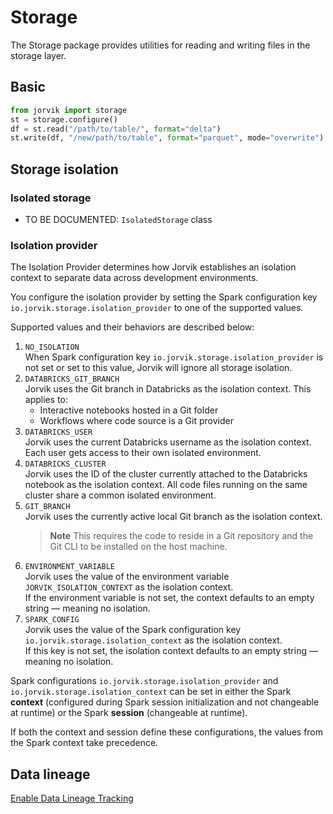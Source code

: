 # Storage
The Storage package provides utilities for reading and writing files in the storage layer.

## Basic
```python
from jorvik import storage
st = storage.configure()
df = st.read("/path/to/table/", format="delta")
st.write(df, "/new/path/to/table", format="parquet", mode="overwrite")
```

## Storage isolation

### Isolated storage
- TO BE DOCUMENTED: `IsolatedStorage` class

### Isolation provider

The Isolation Provider determines how Jorvik establishes an isolation context to separate data across development environments.

You configure the isolation provider by setting the Spark configuration key `io.jorvik.storage.isolation_provider` to one of the supported values.

Supported values and their behaviors are described below:
1. `NO_ISOLATION`  
When Spark configuration key `io.jorvik.storage.isolation_provider` is not set or set to this value, Jorvik will ignore all storage isolation.
2. `DATABRICKS_GIT_BRANCH`  
Jorvik uses the Git branch in Databricks as the isolation context. This applies to:
    - Interactive notebooks hosted in a Git folder
    - Workflows where code source is a Git provider
3. `DATABRICKS_USER`  
Jorvik uses the current Databricks username as the isolation context. Each user gets access to their own isolated environment.
4. `DATABRICKS_CLUSTER`  
Jorvik uses the ID of the cluster currently attached to the Databricks notebook as the isolation context. All code files running on the same cluster share a common isolated environment.
5. `GIT_BRANCH`  
Jorvik uses the currently active local Git branch as the isolation context.
    > **Note** This requires the code to reside in a Git repository and the Git CLI to be installed on the host machine.
6. `ENVIRONMENT_VARIABLE`  
Jorvik uses the value of the environment variable `JORVIK_ISOLATION_CONTEXT` as the isolation context.  
If the environment variable is not set, the context defaults to an empty string — meaning no isolation.
7. `SPARK_CONFIG`  
Jorvik uses the value of the Spark configuration key `io.jorvik.storage.isolation_context` as the isolation context.  
If this key is not set, the isolation context defaults to an empty string — meaning no isolation.

Spark configurations `io.jorvik.storage.isolation_provider` and `io.jorvik.storage.isolation_context` can be set in either the Spark **context** (configured during Spark session initialization and not changeable at runtime) or the Spark **session** (changeable at runtime).

If both the context and session define these configurations, the values from the Spark context take precedence.

## Data lineage
[Enable Data Lineage Tracking](https://github.com/jorvik-io/jorvik/blob/main/jorvik/data_lineage/README.md)

